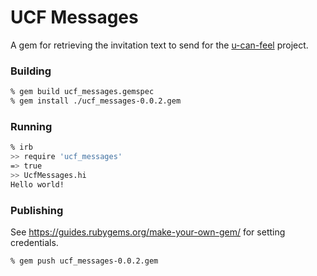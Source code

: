 # UCF Messages

A gem for retrieving the invitation text to send for the [u-can-feel](https://u-can-feel.nl) project.

### Building

```bash
% gem build ucf_messages.gemspec
% gem install ./ucf_messages-0.0.2.gem
```

### Running

```bash
% irb
>> require 'ucf_messages'
=> true
>> UcfMessages.hi
Hello world!
```

### Publishing
See https://guides.rubygems.org/make-your-own-gem/ for setting credentials.

```bash
% gem push ucf_messages-0.0.2.gem
```
